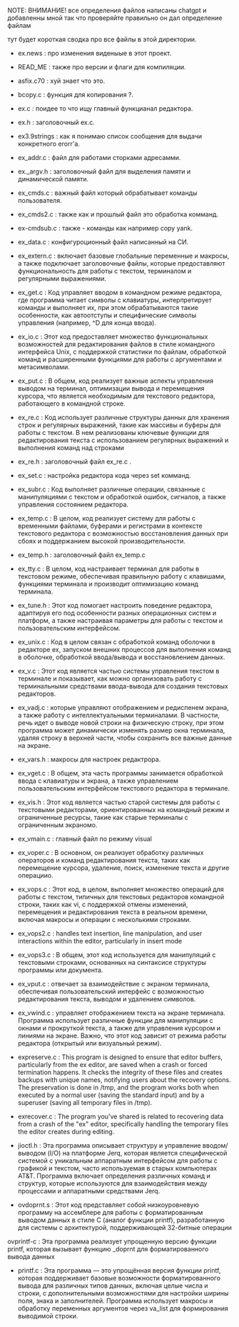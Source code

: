 NOTE: ВНИМАНИЕ! все определения файлов написаны  chatgpt и добавленны мной так что проверяйте правильно он дал определение файлам 

тут будет короткая сводка про все файлы в этой директории.

- ex.news      : про изменения виденыые в этот проект.

- READ_ME      : также про версии и флаги для компиляции.

- asfix.c70    : хуй знает что это.

- bcopy.c      : функция для копирования ?.

- ex.c         : поидее то что ищу главный функцианал редактора.

- ex.h         : заголовочный ex.c.

- ex3.9strings : как я понимаю список сообщения для выдачи конкретного erorr'а.

- ex_addr.c    : файл для работами сторками адресамми.

- ex._argv.h   : заголовочный файл для выделения памяти и динамической памяти.

- ex_cmds.c    : важный файл который обрабатывает команды пользователя.

- ex_cmds2.c   : также как и прошлый файл это обработка комманд.

- ex-cmdsub.c  : также - команды как например copy yank.

- ex_data.c    : конфигуроционный файл написанный на СИ.

- ex_extern.c  : включает базовые глобальные переменные и макросы, а также подключает заголовочные файлы,
                которые предоставляют функциональность для работы с текстом, терминалом и регулярными выражениями.

- ex_get.c     : Код управляет вводом в командном режиме редактора, где программа читает символы с клавиатуры,
                 интерпретирует команды и выполняет их, при этом обрабатываются такие особенности, как автоотступы 
                 и специфические символы управления (например, ^D для конца ввода).

- ex_io.c      : Этот код предоставляет множество функциональных возможностей для редактирования
                 файлов в стиле командного интерфейса Unix, с поддержкой статистики по файлам,
                 обработкой команд и расширенными функциями для работы с аргументами и метасимволами.

- ex_put.c     : В общем, код реализует важные аспекты управления выводом на терминал, оптимизации вывода
                 и перемещения курсора, что является необходимым для текстового редактора, работающего
                 в командной строке.

- ex_re.c      : Код использует различные структуры данных для хранения строк и регулярных выражений, такие как
                 массивы и буферы для работы с текстом. В нем реализованы ключевые функции для редактирования текста
                 с использованием регулярных выражений и выполнения команд над строками

- ex_re.h      : заголовочный файл ex_re.c .

- ex_set.c     : настройка редактора кода через set комманд.

- ex_subr.c    : Код выполняет различные операции, связанные с манипуляциями с текстом и обработкой ошибок, сигналов, 
                 а также управления состоянием редактора.

- ex_temp.c    : В целом, код реализует систему для работы с временными файлами, буферами и регистрами в контексте текстового
                 редактора с возможностью восстановления данных при сбоях и поддержанием высокой производительности.

- ex_temp.h    : заголовочный файл ex_temp.c

- ex_tty.c     : В целом, код настраивает терминал для работы в текстовом режиме, обеспечивая правильную работу с клавишами, 
                 функциями терминала и производит оптимизацию команд терминала.

- ex_tune.h    : Этот код помогает настроить поведение редактора, адаптируя его под особенности разных операционных систем 
                 и платформ, а также настраивая параметры для работы с текстом и пользовательским интерфейсом.

- ex_unix.c    : Код в целом связан с обработкой команд оболочки в редакторе ex, запуском внешних процессов для выполнения 
                 команд в оболочке, обработкой ввода/вывода и восстановлением данных.

- ex_v.c       : Этот код является частью системы управления текстом в терминале и показывает, как можно организовать работу 
                 с терминальными средствами ввода-вывода для создания текстовых редакторов.

- ex_vadj.c    : которые управляют отображением и редиспенем экрана, а также работу с интеллектуальными терминалами. В частности,
                 речь идет о выводе новой строки на физическую строку, при этом программа может динамически изменять размер окна
                 терминала, удаляя строку в верхней части, чтобы сохранить все важные данные на экране.

- ex_vars.h    : макросы для настроек редактрора.

- ex_vget.c    : В общем, эта часть программы занимается обработкой ввода с клавиатуры и экрана, а также управлением пользовательским
                 интерфейсом текстового редактора в терминале.

- ex_vis.h     : Этот код является частью старой системы для работы с текстовыми редакторами, ориентированных на командный режим и
                 ограниченные ресурсы, такие как старые терминалы с ограниченным экраномo.

- ex_vmain.c   : главный файл по режиму visual


- ex_voper.c   : В основном, он реализует обработку различных операторов и команд редактирования текста, таких как перемещение курсора,
                 удаление, поиск, изменение текста и другие операцииo.

- ex_vops.c    : Этот код, в целом, выполняет множество операций для работы с текстом, типичных для текстовых редакторов командной строки,
                 таких как vi, с поддержкой отмены изменений, перемещения и редактирования текста в реальном времени, включая макросы и 
                 операции с несколькими строками.

- ex_vops2.c   : handles text insertion, line manipulation, and user interactions within the editor, particularly in insert mode

- ex_vops3.c   :  В общем, этот код используется для манипуляций с текстовыми строками, основанных на синтаксисе структуры программы 
                  или документа.

- ex_vput.c    : отвечает за взаимодействие с экраном терминала, обеспечивая пользовательский интерфейс с возможностью редактирования 
                 текста, выводом и удалением символов.

- ex_vwind.c   : управляет отображением текста на экране терминала. Программа использует различные функции для манипуляции с окнами и
                 прокруткой текста, а также для управления курсором и линиями на экране. Важно, что этот код зависит от режима работы 
                 редактора (открытый или визуальный режим).

- expreserve.c : This program is designed to ensure that editor buffers, particularly from the ex editor, are saved when a crash or forced 
                 termination happens. It checks the integrity of these files and creates backups with unique names, notifying users about 
                 the recovery options. The preservation is done in /tmp, and the program works both when executed by a normal user (saving 
                 the standard input) and by a superuser (saving all temporary files in /tmp).

- exrecover.c  : The program you've shared is related to recovering data from a crash of the "ex" editor, specifically handling the 
                 temporary files the editor creates during editing. 

- jioctl.h     : Эта программа описывает структуру и управление вводом/выводом (I/O) на платформе Jerq, которая является специфической
                 системой с уникальным аппаратным интерфейсом для работы с графикой и текстом, часто используемая в старых компьютерах 
                 AT&T. Программа включает определения различных команд и структур, которые используются для взаимодействия между процессами 
                 и аппаратными средствами Jerq.

- ovdoprnt.s   : Этот код представляет собой низкоуровневую программу на ассемблере для работы с форматированным выводом данных в стиле C
                (аналог функции printf), разработанную для системы с архитектурой, поддерживающей 32-битные операции

ovprintf-c     : Эта программа реализует упрощенную версию функции printf, которая вызывает функцию _doprnt для форматированного 
                 вывода данных
 
- printf.c     : Эта программа — это упрощённая версия функции printf, которая поддерживает базовые возможности форматированного вывода
                 для различных типов данных, включая целые числа и строки, с дополнительными возможностями для настройки ширины поля,
                 знака и заполнителей. Программа использует макросы и обработку переменных аргументов через va_list для формирования 
                 выводимой строки.
